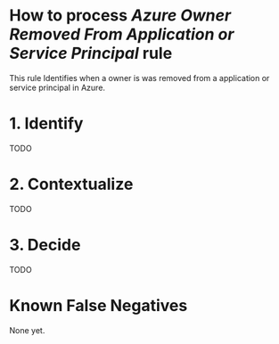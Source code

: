 # How to process *Azure Owner Removed From Application or Service Principal* rule
This rule Identifies when a owner is was removed from a application or service principal in Azure.

# 1. Identify
TODO

# 2. Contextualize
TODO

# 3. Decide
TODO

# Known False Negatives
None yet.
